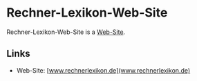 # Rechner-Lexikon-Web-Site

Rechner-Lexikon-Web-Site is a [Web-Site](9000089.md).

## Links

- Web-Site: [www.rechnerlexikon.de](www.rechnerlexikon.de)
